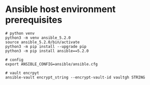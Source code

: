 # Ansible host environment prerequisites
    # python venv
    python3 -m venv ansible_5.2.0
    source ansible_5.2.0/bin/activate
    python3 -m pip install --upgrade pip
    python3 -m pip install ansible==5.2.0

    # config
    export ANSIBLE_CONFIG=ansible/ansible.cfg

    # vault encrpyt
    ansible-vault encrypt_string --encrypt-vault-id vaultgh STRING